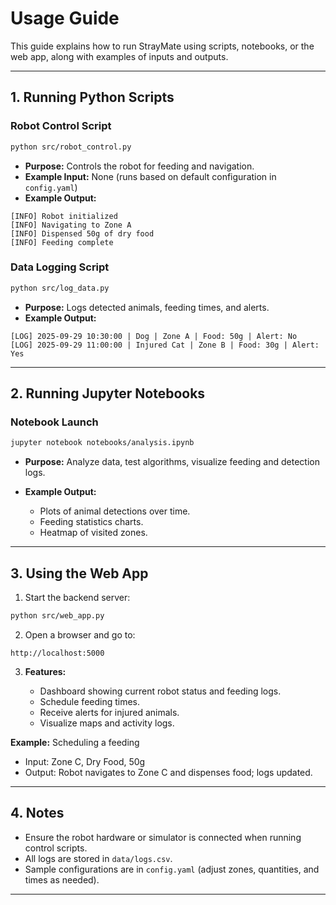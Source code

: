
# Usage Guide

This guide explains how to run StrayMate using scripts, notebooks, or the web app, along with examples of inputs and outputs.

---

## 1. Running Python Scripts

### Robot Control Script
```bash
python src/robot_control.py
````

* **Purpose:** Controls the robot for feeding and navigation.
* **Example Input:** None (runs based on default configuration in `config.yaml`)
* **Example Output:**

```
[INFO] Robot initialized
[INFO] Navigating to Zone A
[INFO] Dispensed 50g of dry food
[INFO] Feeding complete
```

### Data Logging Script

```bash
python src/log_data.py
```

* **Purpose:** Logs detected animals, feeding times, and alerts.
* **Example Output:**

```
[LOG] 2025-09-29 10:30:00 | Dog | Zone A | Food: 50g | Alert: No
[LOG] 2025-09-29 11:00:00 | Injured Cat | Zone B | Food: 30g | Alert: Yes
```

---

## 2. Running Jupyter Notebooks

### Notebook Launch

```bash
jupyter notebook notebooks/analysis.ipynb
```

* **Purpose:** Analyze data, test algorithms, visualize feeding and detection logs.
* **Example Output:**

  * Plots of animal detections over time.
  * Feeding statistics charts.
  * Heatmap of visited zones.

---

## 3. Using the Web App

1. Start the backend server:

```bash
python src/web_app.py
```

2. Open a browser and go to:

```
http://localhost:5000
```

3. **Features:**

   * Dashboard showing current robot status and feeding logs.
   * Schedule feeding times.
   * Receive alerts for injured animals.
   * Visualize maps and activity logs.

**Example:** Scheduling a feeding

* Input: Zone C, Dry Food, 50g
* Output: Robot navigates to Zone C and dispenses food; logs updated.

---

## 4. Notes

* Ensure the robot hardware or simulator is connected when running control scripts.
* All logs are stored in `data/logs.csv`.
* Sample configurations are in `config.yaml` (adjust zones, quantities, and times as needed).

---